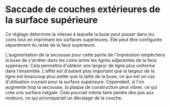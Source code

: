 Saccade de couches extérieures de la surface supérieure
====
Ce réglage détermine la vitesse à laquelle la buse peut passer dans les coins tout en imprimant les surfaces supérieures. Elle peut être configurée séparément du reste de la face supérieure.

L'augmentation de la secousse pour cette partie de l'impression empêchera la buse de s'arrêter dans les coins entre les lignes adjacentes de la face supérieure. Cela permettra d'obtenir une largeur de ligne plus uniforme dans l'ensemble. L'effet est d'autant plus important que la largeur de la ligne est beaucoup plus petite que la taille de la buse, ce qui est un cas d'utilisation courant pour la surface supérieure. Cependant, si l'on augmente trop la secousse, la plaque de construction peut vibrer, ce qui crée une surface inégale. Cela pourrait même faire perdre des pas aux moteurs, ce qui provoquerait un décalage de la couche.
